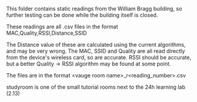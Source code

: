 This folder contains static readings from the William Bragg building, so further testing can be done while the building itself is closed.

These readings are all .csv files in the format MAC,Quality,RSSI,Distance,SSID

The Distance value of these are calculated using the current algorithms, and may be very wrong. 
The MAC, SSID and Quality are all read directly from the device's wireless card, so are accurate. 
RSSI should be accurate, but a better Quality -> RSSI algorithm may be found at some point.

The files are in the format \<vauge room name>_r<reading_number>.csv

studyroom is one of the small tutorial rooms next to the 24h learning lab (2.13)